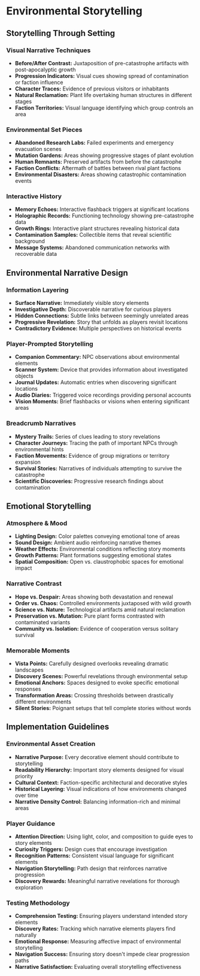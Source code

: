 # Environmental Storytelling

## Storytelling Through Setting

### Visual Narrative Techniques
- **Before/After Contrast:** Juxtaposition of pre-catastrophe artifacts with post-apocalyptic growth
- **Progression Indicators:** Visual cues showing spread of contamination or faction influence
- **Character Traces:** Evidence of previous visitors or inhabitants
- **Natural Reclamation:** Plant life overtaking human structures in different stages
- **Faction Territories:** Visual language identifying which group controls an area

### Environmental Set Pieces
- **Abandoned Research Labs:** Failed experiments and emergency evacuation scenes
- **Mutation Gardens:** Areas showing progressive stages of plant evolution
- **Human Remnants:** Preserved artifacts from before the catastrophe
- **Faction Conflicts:** Aftermath of battles between rival plant factions
- **Environmental Disasters:** Areas showing catastrophic contamination events

### Interactive History
- **Memory Echoes:** Interactive flashback triggers at significant locations
- **Holographic Records:** Functioning technology showing pre-catastrophe data
- **Growth Rings:** Interactive plant structures revealing historical data
- **Contamination Samples:** Collectible items that reveal scientific background
- **Message Systems:** Abandoned communication networks with recoverable data

## Environmental Narrative Design

### Information Layering
- **Surface Narrative:** Immediately visible story elements
- **Investigative Depth:** Discoverable narrative for curious players
- **Hidden Connections:** Subtle links between seemingly unrelated areas
- **Progressive Revelation:** Story that unfolds as players revisit locations
- **Contradictory Evidence:** Multiple perspectives on historical events

### Player-Prompted Storytelling
- **Companion Commentary:** NPC observations about environmental elements
- **Scanner System:** Device that provides information about investigated objects
- **Journal Updates:** Automatic entries when discovering significant locations
- **Audio Diaries:** Triggered voice recordings providing personal accounts
- **Vision Moments:** Brief flashbacks or visions when entering significant areas

### Breadcrumb Narratives
- **Mystery Trails:** Series of clues leading to story revelations
- **Character Journeys:** Tracing the path of important NPCs through environmental hints
- **Faction Movements:** Evidence of group migrations or territory expansion
- **Survival Stories:** Narratives of individuals attempting to survive the catastrophe
- **Scientific Discoveries:** Progressive research findings about contamination

## Emotional Storytelling

### Atmosphere & Mood
- **Lighting Design:** Color palettes conveying emotional tone of areas
- **Sound Design:** Ambient audio reinforcing narrative themes
- **Weather Effects:** Environmental conditions reflecting story moments
- **Growth Patterns:** Plant formations suggesting emotional states
- **Spatial Composition:** Open vs. claustrophobic spaces for emotional impact

### Narrative Contrast
- **Hope vs. Despair:** Areas showing both devastation and renewal
- **Order vs. Chaos:** Controlled environments juxtaposed with wild growth
- **Science vs. Nature:** Technological artifacts amid natural reclamation
- **Preservation vs. Mutation:** Pure plant forms contrasted with contaminated variants
- **Community vs. Isolation:** Evidence of cooperation versus solitary survival

### Memorable Moments
- **Vista Points:** Carefully designed overlooks revealing dramatic landscapes
- **Discovery Scenes:** Powerful revelations through environmental setup
- **Emotional Anchors:** Spaces designed to evoke specific emotional responses
- **Transformation Areas:** Crossing thresholds between drastically different environments
- **Silent Stories:** Poignant setups that tell complete stories without words

## Implementation Guidelines

### Environmental Asset Creation
- **Narrative Purpose:** Every decorative element should contribute to storytelling
- **Readability Hierarchy:** Important story elements designed for visual priority
- **Cultural Context:** Faction-specific architectural and decorative styles
- **Historical Layering:** Visual indications of how environments changed over time
- **Narrative Density Control:** Balancing information-rich and minimal areas

### Player Guidance
- **Attention Direction:** Using light, color, and composition to guide eyes to story elements
- **Curiosity Triggers:** Design cues that encourage investigation
- **Recognition Patterns:** Consistent visual language for significant elements
- **Navigation Storytelling:** Path design that reinforces narrative progression
- **Discovery Rewards:** Meaningful narrative revelations for thorough exploration

### Testing Methodology
- **Comprehension Testing:** Ensuring players understand intended story elements
- **Discovery Rates:** Tracking which narrative elements players find naturally
- **Emotional Response:** Measuring affective impact of environmental storytelling
- **Navigation Success:** Ensuring story doesn't impede clear progression paths
- **Narrative Satisfaction:** Evaluating overall storytelling effectiveness